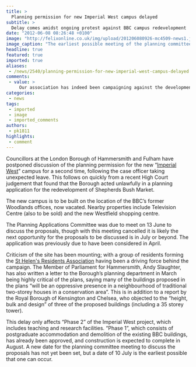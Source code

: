 ```yaml
---
title: >
  Planning permission for new Imperial West campus delayed
subtitle: >
  Delay comes amidst ongoing protest against BBC campus redevelopment
date: "2012-06-08 08:26:48 +0100"
image: "http://felixonline.co.uk/img/upload/201206080926-mc4509-news1.jpg"
image_caption: "The earliest possible meeting of the planning committee is 10 July"
headline: true
featured: true
imported: true
aliases:
 - /news/2540/planning-permission-for-new-imperial-west-campus-delayed
comments:
 - value: >
     Our association has indeed been campaigning against the development. To see what has been happening, go to www.imperialfolly.org.uk. The planning application is due to be decided by Hammersmith &amp; Fulham Council on July 10th. We have advised the council that we will challenge any approval to the application through the courts, following on from similar legal challenges at Earls Court, and at Shepherds Bush Market. <br> <br>We have spent 18 months trying to persuade the College that a development with less commercial content, and reduced density, scale and height, is what this site needs. Are College students being told what level of profit the College intends to make on the development, with its financial partner Voreda Capital? It is worth asking. Henry Peterson, Chair St Helens Residents Association.,Hammermsmith &amp; Fulham Council has today deferred its decision on the Imperial West Phase 2 application for the third time. The committee report was published, and the committee due to meet tomorrow evening to
categories:
 - news
tags:
 - imported
 - image
 - imported_comments
authors:
 - pk1811
highlights:
 - comment
---
```


Councillors at the London Borough of Hammersmith and Fulham have postponed discussion of the planning permission for the new “[Imperial West](http://www3.imperial.ac.uk/newcampus)” campus for a second time, following the case officer taking unexpected leave. This follows on quickly from a recent High Court judgement that found that the Borough acted unlawfully in a planning application for the redevelopment of Shepherds Bush Market.

The new campus is to be built on the location of the BBC’s former Woodlands offices, now vacated. Nearby properties include Television Centre (also to be sold) and the new Westfield shopping centre.

The Planning Applications Committee was due to meet on 13 June to discuss the proposals, though with this meeting cancelled it is likely the next opportunity for the proposals to be discussed is in July or beyond. The application was previously due to have been considered in April.

Criticism of the site has been mounting; with a group of residents forming the [St Helen's Residents Association](http://www.casweb.org/shra/) having been a driving force behind the campaign. The Member of Parliament for Hammersmith, Andy Slaughter, has also written a letter to the Borough’s planning department in March being highly critical of the plans, saying many of the buildings proposed in the plans “will be an oppressive presence in a neighbourhood of traditional two-storey houses in a conservation area”. This is in addition to a report by the Royal Borough of Kensington and Chelsea, who objected to the “height, bulk and design” of three of the proposed buildings (including a 35 storey tower).

This delay only affects “Phase 2” of the Imperial West project, which includes teaching and research facilities. “Phase 1”, which consists of postgraduate accommodation and demolition of the existing BBC buildings, has already been approved, and construction is expected to complete in August.
 A new date for the planning committee meeting to discuss the proposals has not yet been set, but a date of 10 July is the earliest possible that one can occur.
